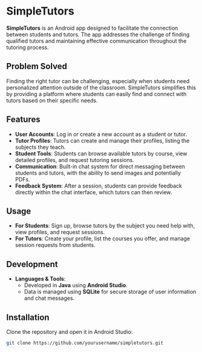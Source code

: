 # SimpleTutors

**SimpleTutors** is an Android app designed to facilitate the connection between students and tutors. The app addresses the challenge of finding qualified tutors and maintaining effective communication throughout the tutoring process.

## Problem Solved

Finding the right tutor can be challenging, especially when students need personalized attention outside of the classroom. SimpleTutors simplifies this by providing a platform where students can easily find and connect with tutors based on their specific needs.

## Features

- **User Accounts**: Log in or create a new account as a student or tutor.
- **Tutor Profiles**: Tutors can create and manage their profiles, listing the subjects they teach.
- **Student Tools**: Students can browse available tutors by course, view detailed profiles, and request tutoring sessions.
- **Communication**: Built-in chat system for direct messaging between students and tutors, with the ability to send images and potentially PDFs.
- **Feedback System**: After a session, students can provide feedback directly within the chat interface, which tutors can then review.

## Usage

- **For Students**: Sign up, browse tutors by the subject you need help with, view profiles, and request sessions.
- **For Tutors**: Create your profile, list the courses you offer, and manage session requests from students.

## Development

- **Languages & Tools**: 
  - Developed in **Java** using **Android Studio**.
  - Data is managed using **SQLite** for secure storage of user information and chat messages.
  
## Installation

Clone the repository and open it in Android Studio:

```bash
git clone https://github.com/yourusername/simpletutors.git
